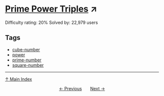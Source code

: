 # [Prime Power Triples](https://projecteuler.net/problem=87) ↗️

Difficulty rating: 20%
Solved by: 22,979 users
## Tags

- [cube-number](../tags/cube-number.md)
- [power](../tags/power.md)
- [prime-number](../tags/prime-number.md)
- [square-number](../tags/square-number.md)



---

[↑ Main Index](../README.md)


<div align=center><a href='86.md'>← Previous</a> &nbsp;&nbsp; &nbsp;&nbsp;  <a href='88.md'>Next →</a></div>
